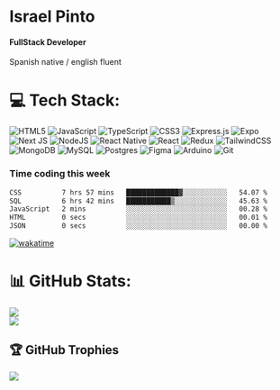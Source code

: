 # Israel Pinto
#### FullStack Developer
Spanish native / english fluent
# 💻 Tech Stack:
![HTML5](https://img.shields.io/badge/html5-%23E34F26.svg?style=for-the-badge&logo=html5&logoColor=white) ![JavaScript](https://img.shields.io/badge/javascript-%23323330.svg?style=for-the-badge&logo=javascript&logoColor=%23F7DF1E) ![TypeScript](https://img.shields.io/badge/typescript-%23007ACC.svg?style=for-the-badge&logo=typescript&logoColor=white) ![CSS3](https://img.shields.io/badge/css3-%231572B6.svg?style=for-the-badge&logo=css3&logoColor=white) ![Express.js](https://img.shields.io/badge/express.js-%23404d59.svg?style=for-the-badge&logo=express&logoColor=%2361DAFB) ![Expo](https://img.shields.io/badge/expo-1C1E24?style=for-the-badge&logo=expo&logoColor=#D04A37) ![Next JS](https://img.shields.io/badge/Next-black?style=for-the-badge&logo=next.js&logoColor=white) ![NodeJS](https://img.shields.io/badge/node.js-6DA55F?style=for-the-badge&logo=node.js&logoColor=white) ![React Native](https://img.shields.io/badge/react_native-%2320232a.svg?style=for-the-badge&logo=react&logoColor=%2361DAFB) ![React](https://img.shields.io/badge/react-%2320232a.svg?style=for-the-badge&logo=react&logoColor=%2361DAFB) ![Redux](https://img.shields.io/badge/redux-%23593d88.svg?style=for-the-badge&logo=redux&logoColor=white) ![TailwindCSS](https://img.shields.io/badge/tailwindcss-%2338B2AC.svg?style=for-the-badge&logo=tailwind-css&logoColor=white) ![MongoDB](https://img.shields.io/badge/MongoDB-%234ea94b.svg?style=for-the-badge&logo=mongodb&logoColor=white) ![MySQL](https://img.shields.io/badge/mysql-4479A1.svg?style=for-the-badge&logo=mysql&logoColor=white) ![Postgres](https://img.shields.io/badge/postgres-%23316192.svg?style=for-the-badge&logo=postgresql&logoColor=white) ![Figma](https://img.shields.io/badge/figma-%23F24E1E.svg?style=for-the-badge&logo=figma&logoColor=white) ![Arduino](https://img.shields.io/badge/-Arduino-00979D?style=for-the-badge&logo=Arduino&logoColor=white) ![Git](https://img.shields.io/badge/git-%23F05033.svg?style=for-the-badge&logo=git&logoColor=white)

### Time coding this week
<!--START_SECTION:waka-->

```txt
CSS          7 hrs 57 mins   █████████████▓░░░░░░░░░░░   54.07 %
SQL          6 hrs 42 mins   ███████████▒░░░░░░░░░░░░░   45.63 %
JavaScript   2 mins          ░░░░░░░░░░░░░░░░░░░░░░░░░   00.28 %
HTML         0 secs          ░░░░░░░░░░░░░░░░░░░░░░░░░   00.01 %
JSON         0 secs          ░░░░░░░░░░░░░░░░░░░░░░░░░   00.00 %
```

<!--END_SECTION:waka-->
[![wakatime](https://wakatime.com/badge/user/90ae460c-118c-4adb-8801-8abe39bf7b94.svg)](https://wakatime.com/@90ae460c-118c-4adb-8801-8abe39bf7b94)

# 📊 GitHub Stats:
![](https://nirzak-streak-stats.vercel.app/?user=Israel7025&theme=dark&hide_border=false)<br/>
![](https://github-readme-stats.vercel.app/api/top-langs/?username=Israel7025&theme=dark&hide_border=false&include_all_commits=true&count_private=true&layout=compact)

## 🏆 GitHub Trophies
![](https://github-profile-trophy.vercel.app/?username=Israel7025&theme=radical&no-frame=false&no-bg=true&margin-w=4)

<!-- Proudly created with GPRM ( https://gprm.itsvg.in ) -->
